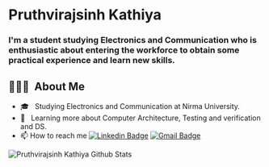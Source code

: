 # Pruthvirajsinh Kathiya
### I'm a student studying Electronics and Communication who is enthusiastic about entering the workforce to obtain some practical experience and learn new skills.


## 👨🏻‍💻 &nbsp;About Me 
- 🎓 &nbsp; Studying Electronics and Communication at Nirma University.
- 🌱 &nbsp; Learning more about Computer Architecture, Testing and verification and DS.
- 📫 How to reach me [![Linkedin Badge](https://img.shields.io/badge/-PruthvirajsinhKathiya-blue?style=flat-square&logo=Linkedin&logoColor=white&link=https://www.linkedin.com/in/pruthvirajsinhkathiya/)](https://www.linkedin.com/in/pruthvirajsinhkathiya/) [![Gmail Badge](https://img.shields.io/badge/-pruthvirajsinhkathiya123@gmail.com-c14438?style=flat-square&logo=Gmail&logoColor=white&link=mailto:pruthvirajsinhkathiya@gmail.com)](mailto:pruthvirajsinhkathiya123@gmail.com)

![Pruthvirajsinh Kathiya Github Stats](https://github-readme-stats.vercel.app/api?username=Pruthvirajsinh7&show_icons=true&title_color=fff&icon_color=79ff97&text_color=9f9f9f&bg_color=151515)
<!--
**Pruthvirajsinh7/Pruthvirajsinh7** is a ✨ _special_ ✨ repository because its `README.md` (this file) appears on your GitHub profile.

Here are some ideas to get you started:

- 🔭 I’m currently working on ...
- 🌱 I’m currently learning ...
- 👯 I’m looking to collaborate on ...
- 🤔 I’m looking for help with ...
- 💬 Ask me about ...
- 📫 How to reach me: ...
- 😄 Pronouns: ...
- ⚡ Fun fact: ...
-->
